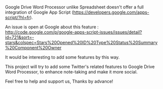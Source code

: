 Google Drive Word Processor unlike Spreadsheet doesn't offer a full integration of Google App Script (https://developers.google.com/apps-script/?hl=fr).

An issue is open at Google about this feature : http://code.google.com/p/google-apps-script-issues/issues/detail?id=721&sort=-stars&colspec=Stars%20Opened%20ID%20Type%20Status%20Summary%20Component%20Owner

It would be interesting to add some features by this way.

This project will try to add some Twitter's related features to Google Drive Word Processor, to enhance note-taking and make it more social.

Feel free to help and support us,
Thanks by advance!
